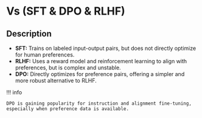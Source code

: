 # Vs (SFT & DPO & RLHF)

## Description

- **SFT:** Trains on labeled input-output pairs, but does not directly optimize for human preferences.
- **RLHF:** Uses a reward model and reinforcement learning to align with preferences, but is complex and unstable.
- **DPO:** Directly optimizes for preference pairs, offering a simpler and more robust alternative to RLHF.

!!! info

    DPO is gaining popularity for instruction and alignment fine-tuning, especially when preference data is available.
